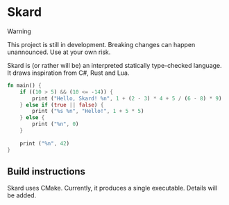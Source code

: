 # Skard

> [!Warning]
> This project is still in development. Breaking changes can happen unannounced. Use at your own risk.

Skard is (or rather will be) an interpreted statically type-checked language. It draws inspiration from C#, Rust and Lua.

```rs
fn main() {
    if ((10 > 5) && (10 <= -14)) {
        print ("Hello, Skard! %n", 1 + (2 - 3) * 4 + 5 / (6 - 8) * 9)
    } else if (true || false) {
        print ("%s %n", "Hello!", 1 + 5 * 5)
    } else {
        print ("%n", 0)
    }
    
    print ("%n", 42)
}
```

## Build instructions

Skard uses CMake. Currently, it produces a single executable. Details will be added.
